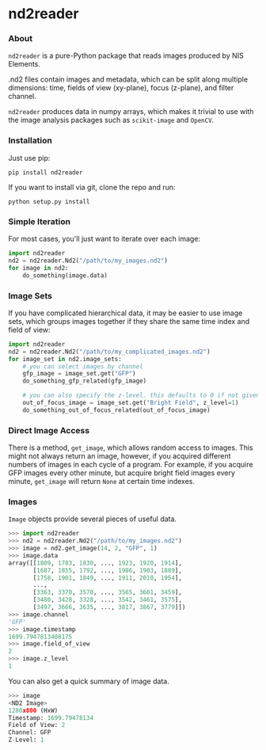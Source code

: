 # nd2reader

### About

`nd2reader` is a pure-Python package that reads images produced by NIS Elements.

.nd2 files contain images and metadata, which can be split along multiple dimensions: time, fields of view (xy-plane), focus (z-plane), and filter channel.

`nd2reader` produces data in numpy arrays, which makes it trivial to use with the image analysis packages such as `scikit-image` and `OpenCV`.

### Installation

Just use pip:

`pip install nd2reader`

If you want to install via git, clone the repo and run:

`python setup.py install`

### Simple Iteration

For most cases, you'll just want to iterate over each image:

```python
import nd2reader
nd2 = nd2reader.Nd2("/path/to/my_images.nd2")
for image in nd2:
    do_something(image.data)
```

### Image Sets

If you have complicated hierarchical data, it may be easier to use image sets, which groups images together if they
share the same time index and field of view:

```python
import nd2reader
nd2 = nd2reader.Nd2("/path/to/my_complicated_images.nd2")
for image_set in nd2.image_sets:
    # you can select images by channel
    gfp_image = image_set.get("GFP")
    do_something_gfp_related(gfp_image)

    # you can also specify the z-level. this defaults to 0 if not given
    out_of_focus_image = image_set.get("Bright Field", z_level=1)
    do_something_out_of_focus_related(out_of_focus_image)
```

### Direct Image Access

There is a method, `get_image`, which allows random access to images. This might not always return an image, however,
if you acquired different numbers of images in each cycle of a program. For example, if you acquire GFP images every
other minute, but acquire bright field images every minute, `get_image` will return `None` at certain time indexes.

### Images

`Image` objects provide several pieces of useful data.

```python
>>> import nd2reader
>>> nd2 = nd2reader.Nd2("/path/to/my_images.nd2")
>>> image = nd2.get_image(14, 2, "GFP", 1)
>>> image.data
array([[1809, 1783, 1830, ..., 1923, 1920, 1914],
       [1687, 1855, 1792, ..., 1986, 1903, 1889],
       [1758, 1901, 1849, ..., 1911, 2010, 1954],
       ...,
       [3363, 3370, 3570, ..., 3565, 3601, 3459],
       [3480, 3428, 3328, ..., 3542, 3461, 3575],
       [3497, 3666, 3635, ..., 3817, 3867, 3779]])
>>> image.channel
'GFP'
>>> image.timestamp
1699.7947813408175
>>> image.field_of_view
2
>>> image.z_level
1
```

You can also get a quick summary of image data.

```python
>>> image
<ND2 Image>
1280x800 (HxW)
Timestamp: 1699.79478134
Field of View: 2
Channel: GFP
Z-Level: 1
```